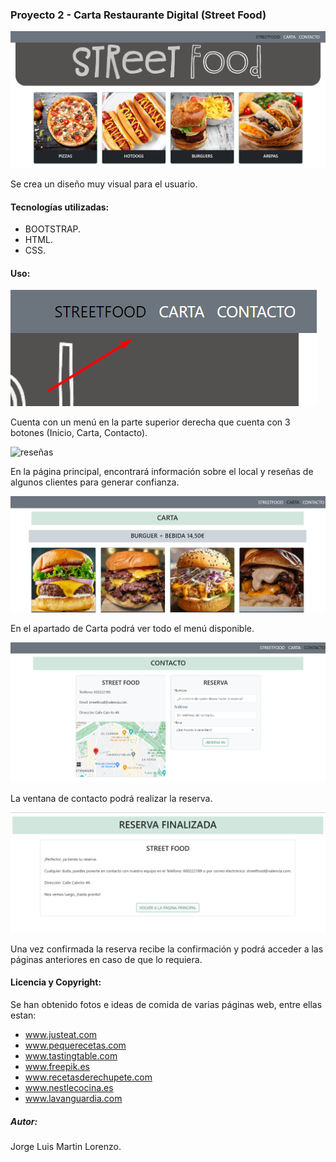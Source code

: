 
### Proyecto 2 - Carta Restaurante Digital (Street Food)

![logo1](./img/logo1.png)

Se crea un diseño muy visual para el usuario.

#### Tecnologías utilizadas:

+ BOOTSTRAP.
+ HTML.
+ CSS.


#### Uso:

![menu](./img/menu.png)

Cuenta con un menú en la parte superior derecha que cuenta con 3 botones (Inicio, Carta, Contacto).

![reseñas](./img/reseñas.png)

En la página principal, encontrará información sobre el local y reseñas de algunos clientes para generar confianza.

![carta1](./img/carta1.png)

En el apartado de Carta podrá ver todo el menú disponible.

![contacto](./img/contacto.png)

La ventana de contacto podrá realizar la reserva.

![reserva](./img/reserva.png)

Una vez confirmada la reserva recibe la confirmación y podrá acceder a las páginas anteriores en caso de que lo requiera.

#### Licencia y Copyright:

Se han obtenido fotos e ideas de comida de varias páginas web, entre ellas estan:

+ www.justeat.com
+ www.pequerecetas.com
+ www.tastingtable.com
+ www.freepik.es
+ www.recetasderechupete.com
+ www.nestlecocina.es
+ www.lavanguardia.com

##### Autor:

Jorge Luis Martin Lorenzo.